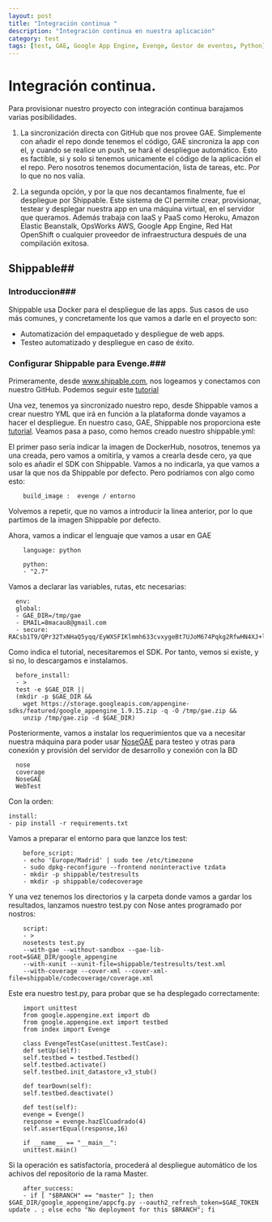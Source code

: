 ```yaml
---
layout: post
title: "Integración continua "
description: "Integración continua en nuestra aplicación"
category: test
tags: [test, GAE, Google App Engine, Evenge, Gestor de eventos, Python]
---
```


# Integración continua.

Para provisionar nuestro proyecto con integración continua barajamos varias posibilidades.

1. La sincronización directa con GitHub que nos provee GAE.
Simplemente con añadir el repo donde tenemos el código, GAE sincroniza la app con el, y cuando se realice un push, se hará el despliegue automático.
Esto es factible, si y solo si tenemos unicamente el código de la aplicación el el repo.
Pero nosotros tenemos documentación, lista de tareas, etc. Por lo que no nos valía.

2. La segunda opción, y por la que nos decantamos finalmente, fue el despliegue por Shippable.
Este sistema de CI permite crear, provisionar, testear y desplegar nuestra app en una máquina virtual, en el servidor que queramos.
Además trabaja con IaaS y PaaS como Heroku, Amazon Elastic Beanstalk, OpsWorks AWS, Google App Engine, Red Hat OpenShift o cualquier proveedor de infraestructura después de una compilación exitosa.

## Shippable##
### Introduccion###

Shippable usa Docker para el despliegue de las apps.
Sus casos de uso más comunes, y concretamente los que vamos a darle en el proyecto son:
- Automatización del empaquetado y despliegue de web apps.
- Testeo automatizado y despliegue en caso de éxito.

### Configurar Shippable para Evenge.###

Primeramente, desde www.shipable.com, nos logeamos y conectamos con nuestro GitHub. Podemos seguir este [tutorial](http://docs.shippable.com/en/latest/start.html#getstarted)

Una vez, tenemos ya sincronizado nuestro repo, desde Shippable vamos a crear nuestro YML que irá en función a la plataforma donde vayamos a hacer el despliegue.
En nuestro caso, GAE, Shippable nos proporciona este [tutorial](http://docs.shippable.com/en/latest/continuous_deployment.html#continuous-deployment-to-google-app-engine).
Veamos pasa a paso, como hemos creado nuestro shippable.yml:

El primer paso sería indicar la imagen de DockerHub, nosotros, tenemos ya una creada,
pero vamos a omitirla, y vamos a crearla desde cero, ya que solo es añadir el SDK con Shippable.
Vamos a no indicarla, ya que vamos a usar la que nos da Shippable por defecto. Pero podríamos con algo como esto:

        build_image :  evenge / entorno

Volvemos a repetir, que no vamos a introducir la linea anterior, por lo que partimos de la imagen Shippable por defecto.

Ahora, vamos a indicar el lenguaje que vamos a usar en GAE

        language: python
        
        python:
        - "2.7"


Vamos a declarar las variables, rutas, etc necesarias:

      env:
      global:
      - GAE_DIR=/tmp/gae
      - EMAIL=8macau8@gmail.com
      - secure: RACsb1T9/QPr32TxNHaQ5yqq/EyWXSFIKlmmh633cvxygeBt7UJoM674Pqkg2RfwHN4XJ+lrC8s4FDffixbK4OXKr7aW0lNjLNcdPM/1NgZC1mimNGG+UOB1sAMkLUO909V+pMHq53f5oYb+s3aHFukq9zG5+d7+yNZ89bb+lX4ujhFjxMTltT8OOuQvzFwRkOoTH7CdfJDUqeF+MABCuzOFq1ewU6j0QqTi4DtZP4ZNNMA/8b0935U2tOdFlbQ8Xx1ZTm6UFrMGEJGlfRJAOKls20mXiF3wudYSXEw69PztNyJ2vg+WL7oE6xUobJHXOLIReevDm7KrmEC8p7Re4w==

Como indica el tutorial, necesitaremos el SDK. Por tanto, vemos si existe, y si no, lo descargamos e instalamos.

      before_install:
      - >
      test -e $GAE_DIR ||
      (mkdir -p $GAE_DIR &&
        wget https://storage.googleapis.com/appengine-sdks/featured/google_appengine_1.9.15.zip -q -O /tmp/gae.zip &&
        unzip /tmp/gae.zip -d $GAE_DIR)

Posteriormente, vamos a instalar los requerimientos que va a necesitar nuestra máquina para poder usar [NoseGAE](https://github.com/Trii/NoseGAE) para testeo y otras para conexión y provisión del servidor de desarrollo y conexión con la BD

      nose
      coverage
      NoseGAE
      WebTest
      
Con la orden:

    install:
    - pip install -r requirements.txt

Vamos a preparar el entorno para que lanzce los test:

        before_script:
        - echo 'Europe/Madrid' | sudo tee /etc/timezone
        - sudo dpkg-reconfigure --frontend noninteractive tzdata
        - mkdir -p shippable/testresults
        - mkdir -p shippable/codecoverage

Y una vez tenemos los directorios y la carpeta donde vamos a gardar los resultados, lanzamos nuestro test.py con Nose antes programado por nostros:

        script:
        - >
        nosetests test.py
        --with-gae --without-sandbox --gae-lib-root=$GAE_DIR/google_appengine
        --with-xunit --xunit-file=shippable/testresults/test.xml
        --with-coverage --cover-xml --cover-xml-file=shippable/codecoverage/coverage.xml

Este era nuestro test.py, para probar que se ha desplegado correctamente:

        import unittest
        from google.appengine.ext import db
        from google.appengine.ext import testbed
        from index import Evenge
        
        class EvengeTestCase(unittest.TestCase):
        def setUp(self):
        self.testbed = testbed.Testbed()
        self.testbed.activate()
        self.testbed.init_datastore_v3_stub()
        
        def tearDown(self):
        self.testbed.deactivate()
        
        def test(self):
        evenge = Evenge()
        response = evenge.hazElCuadrado(4)
        self.assertEqual(response,16)
        
        if __name__ == "__main__":
        unittest.main()

Si la operación es satisfactoria, procederá al despliegue automático de los achivos del repositorio de la rama Master.

        after_success:
        - if [ "$BRANCH" == "master" ]; then $GAE_DIR/google_appengine/appcfg.py --oauth2_refresh_token=$GAE_TOKEN update . ; else echo "No deployment for this $BRANCH"; fi

